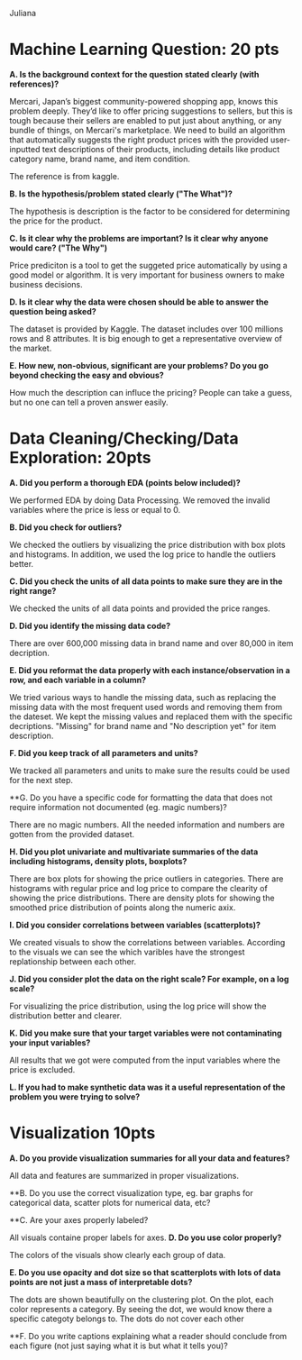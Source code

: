 Juliana 

# Machine Learning Question: 20 pts

**A. Is the background context for the question stated clearly (with references)?**

Mercari, Japan’s biggest community-powered shopping app, knows this problem deeply. They’d like to offer pricing suggestions to sellers, 
but this is tough because their sellers are enabled to put just about anything, or any bundle of things, on Mercari's marketplace.
We need to build an algorithm that automatically suggests the right product prices with the provided user-inputted text descriptions of their products, including details like product category name, brand name, and item condition.    

The reference is from kaggle. 

**B. Is the hypothesis/problem stated clearly ("The What")?**

The hypothesis is description is the factor to be considered for determining  the price for the product. 


**C. Is it clear why the problems are important? Is it clear why anyone would care? ("The Why")**

Price prediciton is a tool to get the suggeted price automatically by using a good model or algorithm. 
It is very important for business owners to make business decisions.  


**D. Is it clear why the data were chosen should be able to answer the question being asked?**

The dataset is provided by Kaggle. The dataset includes over 100 millions rows and 8 attributes. It is big enough to get a representative overview of the market. 

**E. How new, non-obvious, significant are your problems? Do you go beyond checking the easy and obvious?**

How much the description can influce the pricing? People can take a guess, but no one can tell a proven answer easily. 

# Data Cleaning/Checking/Data Exploration: 20pts

**A. Did you perform a thorough EDA (points below included)?**

We performed EDA by doing Data Processing. We removed the invalid variables where the price is less or equal to 0.

**B. Did you check for outliers?**

We checked the outliers by visualizing the price distribution with box plots and histograms. In addition, we used the log price to handle the outliers better.

**C. Did you check the units of all data points to make sure they are in the right range?**

We checked the units of all data points and provided the price ranges. 

**D. Did you identify the missing data code?**

There are over 600,000 missing data in brand name and over 80,000 in item decription. 

**E. Did you reformat the data properly with each instance/observation in a row, and each variable in a column?**

We tried various ways to handle the missing data, such as replacing the missing data with the most frequent used words and removing them from the dateset.
We kept the missing values and replaced them with the specific decriptions.
"Missing" for brand name and "No description yet" for item description. 

**F. Did you keep track of all parameters and units?**

We tracked all parameters and units to make sure the results could be used for the next step.

**G. Do you have a specific code for formatting the data that does not require information not documented (eg. magic numbers)?

There are no magic numbers. All the needed information and numbers are gotten from the provided dataset.

**H. Did you plot univariate and multivariate summaries of the data including histograms, density plots, boxplots?**

There are box plots for showing the price outliers in categories. 
There are histograms with regular price and log price to compare the clearity of showing the price distributions. 
There are density plots for showing the smoothed price distribution of points along the numeric axix. 

**I. Did you consider correlations between variables (scatterplots)?**

We created visuals to show the correlations between variables. According to the visuals we can see the which varibles have the strongest replationship between each other.

**J. Did you consider plot the data on the right scale? For example, on a log scale?**

For visualizing the price distribution, using the log price will show the distribution better and clearer.

**K. Did you make sure that your target variables were not contaminating your input variables?**

All results that we got were computed from the input variables where the price is excluded. 

**L. If you had to make synthetic data was it a useful representation of the problem you were trying to solve?**




# Visualization 10pts

**A. Do you provide visualization summaries for all your data and features?**

All data and features are summarized in proper visualizations. 

**B. Do you use the correct visualization type, eg. bar graphs for categorical data, scatter plots for numerical data, etc?

**C. Are your axes properly labeled?

All visuals containe proper labels for axes. 
**D. Do you use color properly?**

The colors of the visuals show clearly each group of data. 

**E. Do you use opacity and dot size so that scatterplots with lots of data points are not just a mass of interpretable dots?**

The dots are shown beautifully on the clustering plot. On the plot, each color represents a category. 
By seeing the dot, we would know there a specific categoty belongs to. The dots do not cover each other 

**F. Do you write captions explaining what a reader should conclude from each figure (not just saying what it is but what it tells you)?
